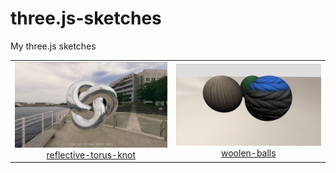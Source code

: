 # three.js-sketches

My three.js sketches

<table>
    <tr>
        <td align="center">
            <a href="https://you-create.github.io/three.js-sketches/reflective-torus-knot"><img src="reflective-torus-knot/thumbnail.png"/></a><br/>
            <a href="reflective-torus-knot/">reflective-torus-knot</a>
        </td>
        <td align="center">
            <a href="https://you-create.github.io/three.js-sketches/woolen-balls"><img src="woolen-balls/thumbnail.png"/></a><br/>
            <a href="woolen-balls/">woolen-balls</a>
        </td>
    </tr>
</table>
